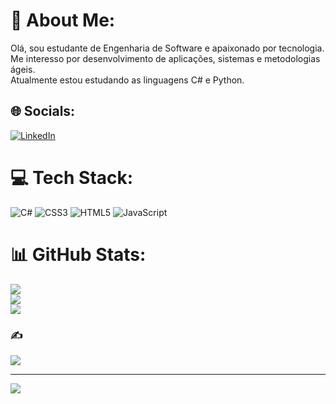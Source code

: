 # 💫 About Me:
Olá, sou estudante de Engenharia de Software e apaixonado por tecnologia.<br>Me interesso por desenvolvimento de aplicações, sistemas e metodologias ágeis.<br>Atualmente estou estudando as linguagens C# e Python.


## 🌐 Socials:
[![LinkedIn](https://img.shields.io/badge/LinkedIn-%230077B5.svg?logo=linkedin&logoColor=white)](https://linkedin.com/in/https://www.linkedin.com/in/leandro-costta-dev/) 

# 💻 Tech Stack:
![C#](https://img.shields.io/badge/c%23-%23239120.svg?style=for-the-badge&logo=c-sharp&logoColor=white) ![CSS3](https://img.shields.io/badge/css3-%231572B6.svg?style=for-the-badge&logo=css3&logoColor=white) ![HTML5](https://img.shields.io/badge/html5-%23E34F26.svg?style=for-the-badge&logo=html5&logoColor=white) ![JavaScript](https://img.shields.io/badge/javascript-%23323330.svg?style=for-the-badge&logo=javascript&logoColor=%23F7DF1E)
# 📊 GitHub Stats:
![](https://github-readme-stats.vercel.app/api?username=LeoCostta&theme=radical&hide_border=false&include_all_commits=true&count_private=true)<br/>
![](https://github-readme-streak-stats.herokuapp.com/?user=LeoCostta&theme=radical&hide_border=false)<br/>
![](https://github-readme-stats.vercel.app/api/top-langs/?username=LeoCostta&theme=radical&hide_border=false&include_all_commits=true&count_private=true&layout=compact)

### ✍️ 
![](https://quotes-github-readme.vercel.app/api?type=horizontal&theme=radical)

---
[![](https://visitcount.itsvg.in/api?id=LeoCostta&icon=6&color=10)](https://visitcount.itsvg.in)

<!-- Proudly created with GPRM ( https://gprm.itsvg.in ) -->
